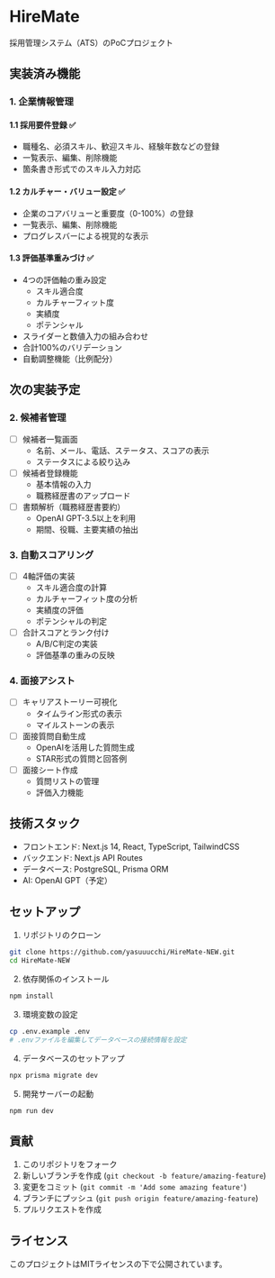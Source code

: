 # HireMate

採用管理システム（ATS）のPoCプロジェクト

## 実装済み機能

### 1. 企業情報管理

#### 1.1 採用要件登録 ✅
- 職種名、必須スキル、歓迎スキル、経験年数などの登録
- 一覧表示、編集、削除機能
- 箇条書き形式でのスキル入力対応

#### 1.2 カルチャー・バリュー設定 ✅
- 企業のコアバリューと重要度（0-100%）の登録
- 一覧表示、編集、削除機能
- プログレスバーによる視覚的な表示

#### 1.3 評価基準重みづけ ✅
- 4つの評価軸の重み設定
  - スキル適合度
  - カルチャーフィット度
  - 実績度
  - ポテンシャル
- スライダーと数値入力の組み合わせ
- 合計100%のバリデーション
- 自動調整機能（比例配分）

## 次の実装予定

### 2. 候補者管理
- [ ] 候補者一覧画面
  - 名前、メール、電話、ステータス、スコアの表示
  - ステータスによる絞り込み
- [ ] 候補者登録機能
  - 基本情報の入力
  - 職務経歴書のアップロード
- [ ] 書類解析（職務経歴書要約）
  - OpenAI GPT-3.5以上を利用
  - 期間、役職、主要実績の抽出

### 3. 自動スコアリング
- [ ] 4軸評価の実装
  - スキル適合度の計算
  - カルチャーフィット度の分析
  - 実績度の評価
  - ポテンシャルの判定
- [ ] 合計スコアとランク付け
  - A/B/C判定の実装
  - 評価基準の重みの反映

### 4. 面接アシスト
- [ ] キャリアストーリー可視化
  - タイムライン形式の表示
  - マイルストーンの表示
- [ ] 面接質問自動生成
  - OpenAIを活用した質問生成
  - STAR形式の質問と回答例
- [ ] 面接シート作成
  - 質問リストの管理
  - 評価入力機能

## 技術スタック

- フロントエンド: Next.js 14, React, TypeScript, TailwindCSS
- バックエンド: Next.js API Routes
- データベース: PostgreSQL, Prisma ORM
- AI: OpenAI GPT（予定）

## セットアップ

1. リポジトリのクローン
```bash
git clone https://github.com/yasuuucchi/HireMate-NEW.git
cd HireMate-NEW
```

2. 依存関係のインストール
```bash
npm install
```

3. 環境変数の設定
```bash
cp .env.example .env
# .envファイルを編集してデータベースの接続情報を設定
```

4. データベースのセットアップ
```bash
npx prisma migrate dev
```

5. 開発サーバーの起動
```bash
npm run dev
```

## 貢献

1. このリポジトリをフォーク
2. 新しいブランチを作成 (`git checkout -b feature/amazing-feature`)
3. 変更をコミット (`git commit -m 'Add some amazing feature'`)
4. ブランチにプッシュ (`git push origin feature/amazing-feature`)
5. プルリクエストを作成

## ライセンス

このプロジェクトはMITライセンスの下で公開されています。
